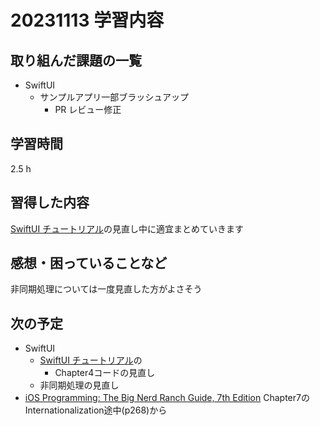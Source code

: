 # 20231113 学習内容

## 取り組んだ課題の一覧

- SwiftUI
  - サンプルアプリ一部ブラッシュアップ
    - PR レビュー修正

## 学習時間

2.5 h

## 習得した内容

[SwiftUI チュートリアル](https://developer.apple.com/tutorials/swiftui#swiftui-essentials)の見直し中に適宜まとめていきます

## 感想・困っていることなど

非同期処理については一度見直した方がよさそう

## 次の予定

- SwiftUI
  - [SwiftUI チュートリアル](https://developer.apple.com/tutorials/swiftui#swiftui-essentials)の
    - Chapter4コードの見直し
  - 非同期処理の見直し
- [iOS Programming: The Big Nerd Ranch Guide, 7th Edition](https://www.informit.com/store/ios-programming-the-big-nerd-ranch-guide-9780135264027) Chapter7のInternationalization途中(p268)から
